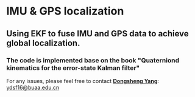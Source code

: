 # IMU & GPS localization
## Using EKF to fuse IMU and GPS data to achieve global localization.
### The code is implemented base on the book "Quaterniond kinematics for the error-state Kalman filter"

For any issues, please feel free to contact **[Dongsheng Yang](https://github.com/ydsf16)**: <ydsf16@buaa.edu.cn>
